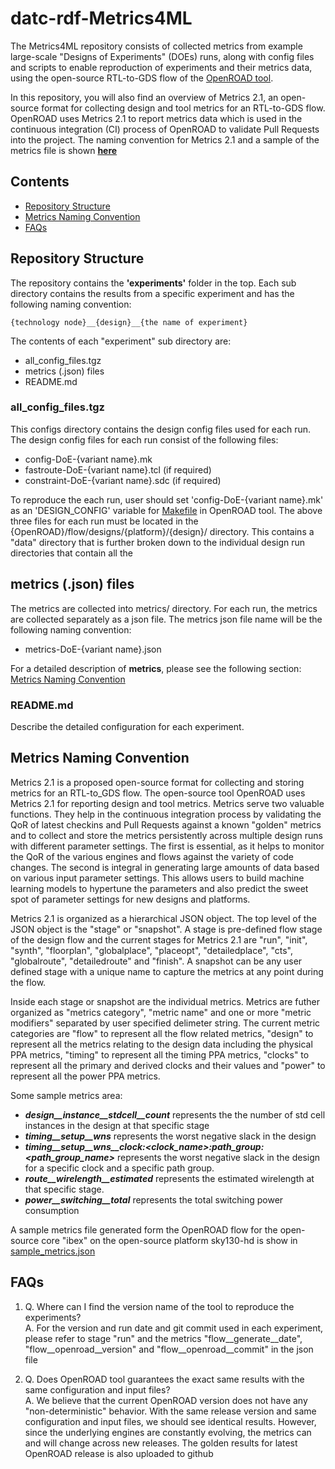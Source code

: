 # datc-rdf-Metrics4ML 
The Metrics4ML repository consists of collected metrics from example large-scale "Designs of Experiments" (DOEs) runs, along with config files and scripts to enable reproduction of experiments and their metrics data, using the open-source RTL-to-GDS flow of the [OpenROAD tool](https://github.com/The-OpenROAD-Project).  

In this repository, you will also find an overview of Metrics 2.1, an open-source format for collecting design and tool metrics for an RTL-to-GDS flow. OpenROAD uses Metrics 2.1 to report metrics data which is used in the continuous integration (CI) process of OpenROAD to validate Pull Requests into the project. The naming convention for Metrics 2.1 and a sample of the metrics file is shown  **[here](https://github.com/ieee-ceda-datc/datc-rdf-Metrics4ML#metrics-naming-convention)**

## Contents
* [Repository Structure](#repository-structure)
* [Metrics Naming Convention](#metrics-naming-convention)
* [FAQs](#faqs)

## Repository Structure
The repository contains the **'experiments'** folder in the top. Each sub directory contains the results from a specific
experiment and has the following naming convention:
```
{technology node}__{design}__{the name of experiment}
```
The contents of each "experiment" sub directory are:
- all_config_files.tgz
- metrics (.json) files
- README.md

### all_config_files.tgz
This configs directory contains the design config files used for each run.
The design config files for each run consist of the following files:
- config-DoE-{variant name}.mk
- fastroute-DoE-{variant name}.tcl (if required)
- constraint-DoE-{variant name}.sdc (if required)

To reproduce the each run, user should set 'config-DoE-{variant name}.mk' as an 'DESIGN_CONFIG' variable for [Makefile](https://github.com/The-OpenROAD-Project/OpenROAD-flow-scripts/blob/master/flow/Makefile) in OpenROAD tool.
The above three files for each run must be located in the {OpenROAD}/flow/designs/{platform}/{design}/ directory.
This contains a "data" directory that is further broken down to the individual design run directories that contain all the

## metrics (.json) files 
The metrics are collected into metrics/ directory. For each run, the metrics are collected separately as a json file.
The metrics json file name will be the following naming convention:
- metrics-DoE-{variant name}.json

For a detailed description of **metrics**, please see the following section: [Metrics Naming Convention](https://github.com/ieee-ceda-datc/datc-rdf-Metrics4ML#metrics-naming-convention)

### README.md
Describe the detailed configuration for each experiment.

## Metrics Naming Convention

Metrics 2.1 is a proposed open-source format for collecting and storing metrics for an RTL-to_GDS flow. The open-source tool OpenROAD uses Metrics 2.1 for reporting design and tool metrics. Metrics serve two valuable functions. They help in the continuous integration process by validating the QoR of latest checkins and Pull Requests against a known "golden" metrics and to collect and store the metrics persistently across multiple design runs with different parameter settings. The first is essential, as it helps to monitor the QoR of the various engines and flows against the variety of code changes. The second is integral in generating large amounts of data based on various input parameter settings.  This allows users to build machine learning models to hypertune the parameters and also predict the sweet spot of parameter settings for new designs and platforms.

Metrics 2.1 is organized as a hierarchical JSON object. The top level of the JSON object is the "stage" or "snapshot". A
stage is pre-defined flow stage of the design flow and the current stages for Metrics 2.1 are "run", "init", "synth",
"floorplan", "globalplace", "placeopt", "detailedplace", "cts", "globalroute", "detailedroute" and "finish". A snapshot
can be any user defined stage with a unique name to capture the metrics at any point during the flow.

Inside each stage or snapshot are the individual metrics. Metrics are futher organized as "metrics category", "metric
name" and one or more "metric modifiers" separated by user specified delimeter string. The current metric categories are
"flow"  to represent all the flow related metrics, "design" to represent all the metrics relating to the design data
including the physical PPA metrics, "timing" to represent all the timing PPA metrics, "clocks" to represent all the
primary and derived clocks and their values and "power" to represent all the power PPA metrics.

Some sample metrics area:
- ***design__instance__stdcell__count***  represents the the number of std cell instances in the design at that specific stage
- ***timing__setup__wns***  represents the worst negative slack in the design
- ***timing__setup__wns__clock:<clock_name>:path_group:<path_group_name>***  represents the worst negative slack in the design
  for a specific clock and a specific path group.
- ***route__wirelength__estimated***  represents the estimated wirelength at that specific stage.
- ***power__switching__total***  represents the total switching power consumption

A sample metrics file generated form the OpenROAD flow for the open-source core "ibex" on the open-source platform sky130-hd is show in [sample_metrics.json](https://github.com/ieee-ceda-datc/datc-rdf-Metrics4ML/blob/main/metrics_sample.json )

## FAQs
1. Q. Where can I find the version name of the tool to reproduce the experiments?  
A. For the version and run date and git commit used in each experiment, please refer to  stage "run" and the metrics "flow__generate__date", "flow__openroad__version" and "flow__openroad__commit" in the json file

2. Q. Does OpenROAD tool guarantees the exact same results with the same configuration and input files?  
A. We believe that the current OpenROAD version does not have any "non-deterministic" behavior. With the same release version and same configuration and input files, we should see identical results.  However, since the underlying engines are constantly evolving, the metrics can and will change across new releases. The golden results for latest OpenROAD release is also uploaded to github 

  



